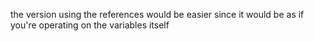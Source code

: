 the version using the references would be easier since it would be as if you're operating on the variables itself